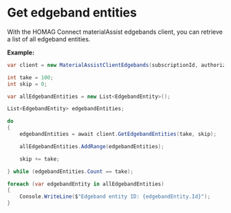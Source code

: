 # Get edgeband entities
With the HOMAG Connect materialAssist edgebands client, you can retrieve a list of all edgeband entities.

<strong>Example:</strong>

```csharp
var client = new MaterialAssistClientEdgebands(subscriptionId, authorizationKey);

int take = 100;
int skip = 0;

var allEdgebandEntities = new List<EdgebandEntity>();

List<EdgebandEntity> edgebandEntities;

do
{
    edgebandEntities = await client.GetEdgebandEntities(take, skip);

    allEdgebandEntities.AddRange(edgebandEntities);

    skip += take;

} while (edgebandEntities.Count == take);

foreach (var edgebandEntity in allEdgebandEntities)
{
    Console.WriteLine($"Edgeband entity ID: {edgebandEntity.Id}");
}
```